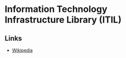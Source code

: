 # Information Technology Infrastructure Library (ITIL)

## Links

- [Wikipedia](https://pt.wikipedia.org/wiki/Information_Technology_Infrastructure_Library)
